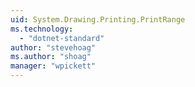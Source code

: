 ```yaml
---
uid: System.Drawing.Printing.PrintRange
ms.technology: 
  - "dotnet-standard"
author: "stevehoag"
ms.author: "shoag"
manager: "wpickett"
---
```

